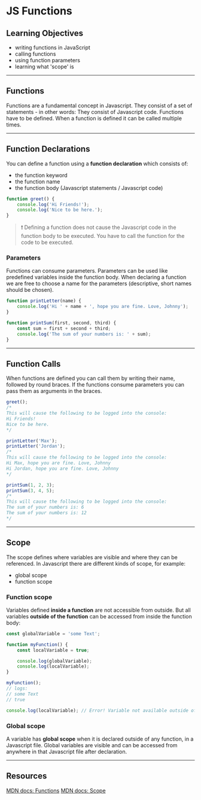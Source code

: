 # JS Functions

## Learning Objectives

- writing functions in JavaScript
- calling functions
- using function parameters
- learning what 'scope' is

---

## Functions

Functions are a fundamental concept in Javascript. They consist of a set of statements - in other
words: They consist of Javascript code. Functions have to be defined. When a function is defined it
can be called multiple times.

---

## Function Declarations

You can define a function using a **function declaration** which consists of:

- the function keyword
- the function name
- the function body (Javascript statements / Javascript code)

```js
function greet() {
	console.log('Hi Friends!');
	console.log('Nice to be here.');
}
```

> ❗️ Defining a function does not cause the Javascript code in the function body to be executed.
> You have to call the function for the code to be executed.

### Parameters

Functions can consume parameters. Parameters can be used like predefined variables inside the
function body. When declaring a function we are free to choose a name for the parameters
(descriptive, short names should be chosen).

```js
function printLetter(name) {
	console.log('Hi ' + name + ', hope you are fine. Love, Johnny');
}

function printSum(first, second, third) {
	const sum = first + second + third;
	console.log('The sum of your numbers is: ' + sum);
}
```

---

## Function Calls

When functions are defined you can call them by writing their name, followed by round braces. If the
functions consume parameters you can pass them as arguments in the braces.

```js
greet();
/*
This will cause the following to be logged into the console:
Hi Friends!
Nice to be here.
*/

printLetter('Max');
printLetter('Jordan');
/*
This will cause the following to be logged into the console:
Hi Max, hope you are fine. Love, Johnny
Hi Jordan, hope you are fine. Love, Johnny
*/

printSum(1, 2, 3);
printSum(3, 4, 5);
/*
This will cause the following to be logged into the console:
The sum of your numbers is: 6
The sum of your numbers is: 12
*/
```

---

## Scope

The scope defines where variables are visible and where they can be referenced. In Javascript there
are different kinds of scope, for example:

- global scope
- function scope

### Function scope

Variables defined **inside a function** are not accessible from outside. But all variables **outside
of the function** can be accessed from inside the function body:

```js
const globalVariable = 'some Text';

function myFunction() {
	const localVariable = true;

	console.log(globalVariable);
	console.log(localVariable);
}

myFunction();
// logs:
// some Text
// true

console.log(localVariable); // Error! Variable not available outside of function
```

### Global scope

A variable has **global scope** when it is declared outside of any function, in a Javascript file.
Global variables are visible and can be accessed from anywhere in that Javascript file after
declaration.

---

## Resources

[MDN docs: Functions](https://developer.mozilla.org/en-US/docs/Web/JavaScript/Guide/Functions)
[MDN docs: Scope](https://developer.mozilla.org/en-US/docs/Glossary/Scope)
